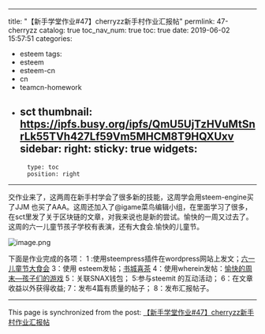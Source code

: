 
---
title: "【新手学堂作业#47】cherryzz新手村作业汇报帖"
permlink: 47-cherryzz
catalog: true
toc_nav_num: true
toc: true
date: 2019-06-02 15:57:51
categories:
- esteem
tags:
- esteem
- esteem-cn
- cn
- teamcn-homework
- sct
thumbnail: https://ipfs.busy.org/ipfs/QmU5UjTzHVuMtSnrLk55TVh427Lf59Vm5MHCM8T9HQXUxv
sidebar:
    right:
        sticky: true
widgets:
    -
        type: toc
        position: right
---



交作业来了，这两周在新手村学会了很多新的技能，这周学会用steem-engine买了JJM 也买了AAA。这周还加入了@igame菜鸟编辑小组，在里面学习了很多，在sct里发了关于区块链的文章，对我来说也是新的尝试。愉快的一周又过去了。
这周的六一儿童节孩子学校有表演，还有大食会.愉快的儿童节。

![image.png](https://ipfs.busy.org/ipfs/QmU5UjTzHVuMtSnrLk55TVh427Lf59Vm5MHCM8T9HQXUxv)


下面是作业完成的各项：
1 :使用steempress插件在wordpress网站上发文；[六一儿童节大食会](https://steemit.com/busy/@cherryzz/aizfhn3hla)
3：使用 esteem发帖；[书城喜茶](https://steemit.com/esteem/@cherryzz/3b50aca1fbe6f)
4：使用wherein发帖：[愉快的周末—孩子们的游戏](https://steemit.com/wherein/@cherryzz/wherein-1559033175)
5：关联SNAX钱包；
5:参与steemit 的互动活动；
6：在文章收益以外获得收益;
7：发布4篇有质量的帖子；
8：发布汇报帖子。

- - -

This page is synchronized from the post: [【新手学堂作业#47】cherryzz新手村作业汇报帖](https://steemit.com/@cherryzz/47-cherryzz)

